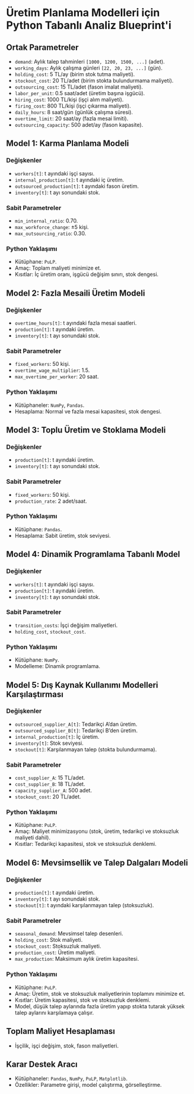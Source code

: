 # Üretim Planlama Modelleri için Python Tabanlı Analiz Blueprint'i

## Ortak Parametreler
- `demand`: Aylık talep tahminleri `[1000, 1200, 1500, ...]` (adet).
- `working_days`: Aylık çalışma günleri `[22, 20, 23, ...]` (gün).
- `holding_cost`: 5 TL/ay (birim stok tutma maliyeti).
- `stockout_cost`: 20 TL/adet (birim stokta bulundurmama maliyeti).
- `outsourcing_cost`: 15 TL/adet (fason imalat maliyeti).
- `labor_per_unit`: 0.5 saat/adet (üretim başına işgücü).
- `hiring_cost`: 1000 TL/kişi (işçi alım maliyeti).
- `firing_cost`: 800 TL/kişi (işçi çıkarma maliyeti).
- `daily_hours`: 8 saat/gün (günlük çalışma süresi).
- `overtime_limit`: 20 saat/ay (fazla mesai limiti).
- `outsourcing_capacity`: 500 adet/ay (fason kapasite).

## Model 1: Karma Planlama Modeli
### Değişkenler
- `workers[t]`: t ayındaki işçi sayısı.
- `internal_production[t]`: t ayındaki iç üretim.
- `outsourced_production[t]`: t ayındaki fason üretim.
- `inventory[t]`: t ayı sonundaki stok.

### Sabit Parametreler
- `min_internal_ratio`: 0.70.
- `max_workforce_change`: ±5 kişi.
- `max_outsourcing_ratio`: 0.30.

### Python Yaklaşımı
- Kütüphane: `PuLP`.
- Amaç: Toplam maliyeti minimize et.
- Kısıtlar: İç üretim oranı, işgücü değişim sınırı, stok dengesi.

## Model 2: Fazla Mesaili Üretim Modeli
### Değişkenler
- `overtime_hours[t]`: t ayındaki fazla mesai saatleri.
- `production[t]`: t ayındaki üretim.
- `inventory[t]`: t ayı sonundaki stok.

### Sabit Parametreler
- `fixed_workers`: 50 kişi.
- `overtime_wage_multiplier`: 1.5.
- `max_overtime_per_worker`: 20 saat.

### Python Yaklaşımı
- Kütüphaneler: `NumPy`, `Pandas`.
- Hesaplama: Normal ve fazla mesai kapasitesi, stok dengesi.

## Model 3: Toplu Üretim ve Stoklama Modeli
### Değişkenler
- `production[t]`: t ayındaki üretim.
- `inventory[t]`: t ayı sonundaki stok.

### Sabit Parametreler
- `fixed_workers`: 50 kişi.
- `production_rate`: 2 adet/saat.

### Python Yaklaşımı
- Kütüphane: `Pandas`.
- Hesaplama: Sabit üretim, stok seviyesi.

## Model 4: Dinamik Programlama Tabanlı Model
### Değişkenler
- `workers[t]`: t ayındaki işçi sayısı.
- `production[t]`: t ayındaki üretim.
- `inventory[t]`: t ayı sonundaki stok.

### Sabit Parametreler
- `transition_costs`: İşçi değişim maliyetleri.
- `holding_cost`, `stockout_cost`.

### Python Yaklaşımı
- Kütüphane: `NumPy`.
- Modelleme: Dinamik programlama.

## Model 5: Dış Kaynak Kullanımı Modelleri Karşılaştırması
### Değişkenler
- `outsourced_supplier_A[t]`: Tedarikçi A’dan üretim.
- `outsourced_supplier_B[t]`: Tedarikçi B’den üretim.
- `internal_production[t]`: İç üretim.
- `inventory[t]`: Stok seviyesi.
- `stockout[t]`: Karşılanmayan talep (stokta bulundurmama).

### Sabit Parametreler
- `cost_supplier_A`: 15 TL/adet.
- `cost_supplier_B`: 18 TL/adet.
- `capacity_supplier_A`: 500 adet.
- `stockout_cost`: 20 TL/adet.

### Python Yaklaşımı
- Kütüphane: `PuLP`.
- Amaç: Maliyet minimizasyonu (stok, üretim, tedarikçi ve stoksuzluk maliyeti dahil).
- Kısıtlar: Tedarikçi kapasitesi, stok ve stoksuzluk denklemi.

## Model 6: Mevsimsellik ve Talep Dalgaları Modeli
### Değişkenler
- `production[t]`: t ayındaki üretim.
- `inventory[t]`: t ayı sonundaki stok.
- `stockout[t]`: t ayındaki karşılanmayan talep (stoksuzluk).

### Sabit Parametreler
- `seasonal_demand`: Mevsimsel talep desenleri.
- `holding_cost`: Stok maliyeti.
- `stockout_cost`: Stoksuzluk maliyeti.
- `production_cost`: Üretim maliyeti.
- `max_production`: Maksimum aylık üretim kapasitesi.

### Python Yaklaşımı
- Kütüphane: `PuLP`.
- Amaç: Üretim, stok ve stoksuzluk maliyetlerinin toplamını minimize et.
- Kısıtlar: Üretim kapasitesi, stok ve stoksuzluk denklemi.
- Model, düşük talep aylarında fazla üretim yapıp stokta tutarak yüksek talep aylarını karşılamaya çalışır.

## Toplam Maliyet Hesaplaması
- İşçilik, işçi değişim, stok, fason maliyetleri.

## Karar Destek Aracı
- Kütüphaneler: `Pandas`, `NumPy`, `PuLP`, `Matplotlib`.
- Özellikler: Parametre girişi, model çalıştırma, görselleştirme.


